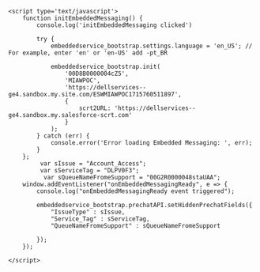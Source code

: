 <html>
<body>
   
    <script type='text/javascript'>
        function initEmbeddedMessaging() {
            console.log('initEmbeddedMessaging clicked')
            
            try {
                embeddedservice_bootstrap.settings.language = 'en_US'; // For example, enter 'en' or 'en-US' add -pt_BR
    
                embeddedservice_bootstrap.init(
                    '00D8B0000004cZ5',
                    'MIAWPOC',
                    'https://dellservices--ge4.sandbox.my.site.com/ESWMIAWPOC1715760511897',
                    {
                        scrt2URL: 'https://dellservices--ge4.sandbox.my.salesforce-scrt.com'
                    }
                );
            } catch (err) {
                console.error('Error loading Embedded Messaging: ', err);
            }
        };
             var sIssue = "Account_Access";
             var sServiceTag = "DLPV0F3";
              var sQueueNameFromeSupport = "00G2R0000048staUAA";
        window.addEventListener("onEmbeddedMessagingReady", e => {
            console.log("onEmbeddedMessagingReady event triggered");
    
            embeddedservice_bootstrap.prechatAPI.setHiddenPrechatFields({
                "IssueType" : sIssue,
                "Service_Tag" : sServiceTag,
                "QueueNameFromeSupport" : sQueueNameFromeSupport
                
            });
        });
    
    </script>
</body>
</html>

